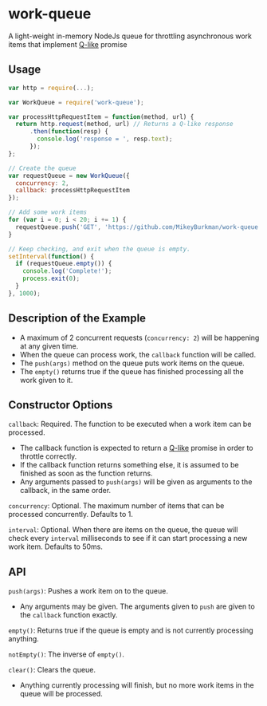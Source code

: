 # work-queue
A light-weight in-memory NodeJs queue for throttling asynchronous work items that implement [Q-like](https://www.npmjs.com/package/q) promise

## Usage
```js
var http = require(...);

var WorkQueue = require('work-queue');

var processHttpRequestItem = function(method, url) {
  return http.request(method, url) // Returns a Q-like response
      .then(function(resp) {
        console.log('response = ', resp.text);
      });
};

// Create the queue
var requestQueue = new WorkQueue({
  concurrency: 2,
  callback: processHttpRequestItem
});

// Add some work items
for (var i = 0; i < 20; i += 1) {
  requestQueue.push('GET', 'https://github.com/MikeyBurkman/work-queue');
}

// Keep checking, and exit when the queue is empty.
setInterval(function() {
  if (requestQueue.empty()) {
    console.log('Complete!');
    process.exit(0);
  }
}, 1000);
```

## Description of the Example
- A maximum of 2 concurrent requests (`concurrency: 2`) will be happening at any given time. 
- When the queue can process work, the `callback` function will be called.
- The `push(args)` method on the queue puts work items on the queue. 
- The `empty()` returns true if the queue has finished processing all the work given to it.

## Constructor Options
`callback`: Required. The function to be executed when a work item can be processed.
- The callback function is expected to return a [Q-like](https://www.npmjs.com/package/q) promise in order to throttle correctly.
- If the callback function returns something else, it is assumed to be finished as soon as the function returns.
- Any arguments passed to `push(args)` will be given as arguments to the callback, in the same order.

`concurrency`: Optional. The maximum number of items that can be processed concurrently. Defaults to 1.

`interval`: Optional. When there are items on the queue, the queue will check every `interval` milliseconds to see if it can start processing a new work item. Defaults to 50ms.

## API
`push(args)`: Pushes a work item on to the queue.
- Any arguments may be given. The arguments given to `push` are given to the `callback` function exactly.

`empty()`: Returns true if the queue is empty and is not currently processing anything.

`notEmpty()`: The inverse of `empty()`.

`clear()`: Clears the queue. 
- Anything currently processing will finish, but no more work items in the queue will be processed.
